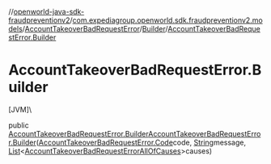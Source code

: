 //[openworld-java-sdk-fraudpreventionv2](../../../../index.md)/[com.expediagroup.openworld.sdk.fraudpreventionv2.models](../../index.md)/[AccountTakeoverBadRequestError](../index.md)/[Builder](index.md)/[AccountTakeoverBadRequestError.Builder](-account-takeover-bad-request-error.-builder.md)

# AccountTakeoverBadRequestError.Builder

[JVM]\

public [AccountTakeoverBadRequestError.Builder](index.md)[AccountTakeoverBadRequestError.Builder](-account-takeover-bad-request-error.-builder.md)([AccountTakeoverBadRequestError.Code](../-code/index.md)code, [String](https://docs.oracle.com/javase/8/docs/api/java/lang/String.html)message, [List](https://docs.oracle.com/javase/8/docs/api/java/util/List.html)&lt;[AccountTakeoverBadRequestErrorAllOfCauses](../../-account-takeover-bad-request-error-all-of-causes/index.md)&gt;causes)
